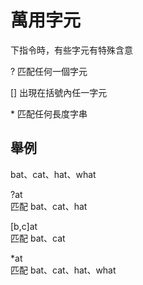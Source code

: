 # 萬用字元

下指令時，有些字元有特殊含意

? 匹配任何一個字元

\[\] 出現在括號內任一字元

\* 匹配任何長度字串

## 舉例 

bat、cat、hat、what

?at  
匹配 bat、cat、hat

\[b,c\]at  
匹配 bat、cat

\*at  
匹配 bat、cat、hat、what



